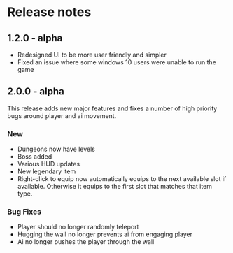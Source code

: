 # Release notes

## 1.2.0 - alpha

* Redesigned UI to be more user friendly and simpler
* Fixed an issue where some windows 10 users were unable to run the game

## 2.0.0 - alpha

This release adds new major features and fixes a number of high priority bugs around player and ai movement.

### New

* Dungeons now have levels
* Boss added
* Various HUD updates
* New legendary item
* Right-click to equip now automatically equips to the next available slot if available. Otherwise it equips to the first slot that matches that item type.

### Bug Fixes

* Player should no longer randomly teleport
* Hugging the wall no longer prevents ai from engaging player
* Ai no longer pushes the player through the wall